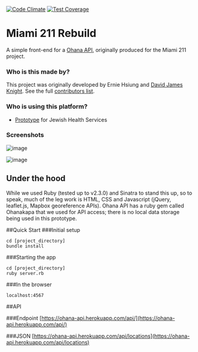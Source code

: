 [![Code Climate](https://codeclimate.com/github/Code-for-Miami/miami211/badges/gpa.svg)](https://codeclimate.com/github/Code-for-Miami/miami211) [![Test Coverage](https://codeclimate.com/github/Code-for-Miami/miami211/badges/coverage.svg)](https://codeclimate.com/github/Code-for-Miami/miami211/coverage)

# Miami 211 Rebuild

A simple front-end for a [Ohana API](https://github.com/codeforamerica/ohana-api), originally produced for the Miami 211 project. 

### Who is this made by?

This project was originally developed by Ernie Hsiung and [David James Knight](https://github.com/davidjamesknight). See the full [contributors list](https://github.com/Code-for-Miami/miami211/graphs/contributors).

### Who is using this platform?

- [Prototype](https://mia211.herokuapp.com/) for Jewish Health Services

### Screenshots

![image](https://cloud.githubusercontent.com/assets/33945/23799160/88a62084-0575-11e7-8b5b-379eed21f0e1.png)

![image](https://cloud.githubusercontent.com/assets/33945/23799187/abe2b68e-0575-11e7-8569-722b1f822558.png)


## Under the hood
While we used Ruby (tested up to v2.3.0) and Sinatra to stand this up, so to speak, much of the leg work is HTML, CSS and Javascript (jQuery, leaflet.js, Mapbox georeference APIs). Ohana API has a ruby gem called Ohanakapa that we used for API access; there is no local data storage being used in this prototype.

##Quick Start
###Initial setup

    cd [project_directory]
    bundle install 
    
###Starting the app

    cd [project_directory]
    ruby server.rb
    
###In the browser

    localhost:4567
    
##API

###Endpoint
[https://ohana-api.herokuapp.com/api/](https://ohana-api.herokuapp.com/api/)

###JSON
[https://ohana-api.herokuapp.com/api/locations](https://ohana-api.herokuapp.com/api/locations)
